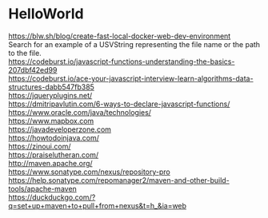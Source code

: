 # HelloWorld

https://blw.sh/blog/create-fast-local-docker-web-dev-environment <br>
Search for an example of a USVString representing the file name or the path to the file. <br>
https://codeburst.io/javascript-functions-understanding-the-basics-207dbf42ed99 <br>
https://codeburst.io/ace-your-javascript-interview-learn-algorithms-data-structures-dabb547fb385 <br>
https://jqueryplugins.net/<br>
https://dmitripavlutin.com/6-ways-to-declare-javascript-functions/<br>
https://www.oracle.com/java/technologies/<br>
https://www.mapbox.com<br>
https://javadeveloperzone.com<br>
https://howtodoinjava.com/<br>
https://zinoui.com/<br>
https://praiselutheran.com/<br>
http://maven.apache.org/<br>
https://www.sonatype.com/nexus/repository-pro<br>
https://help.sonatype.com/repomanager2/maven-and-other-build-tools/apache-maven<br>
https://duckduckgo.com/?q=set+up+maven+to+pull+from+nexus&t=h_&ia=web<br>
